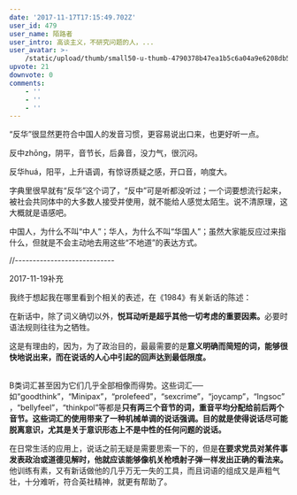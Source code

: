 ```yaml
---
date: '2017-11-17T17:15:49.702Z'
user_id: 479
user_name: 陌路者
user_intro: 高谈主义，不研究问题的人，...
user_avatar: >-
    /static/upload/thumb/small50-u-thumb-4790378b47ea1b5c6a04a9e6208db509aee7f7bcb5d.png
upvote: 21
downvote: 0
comments:
    - ''
    - ''
    - ''
---
```


<div><p>“反华”很显然更符合中国人的发音习惯，更容易说出口来，也更好听一点。</p><p>反中zhōng，阴平，音节长，后鼻音，没力气，很沉闷。</p><p>反华huá，阳平，上升语调，有惊讶质疑之感，开口音，响度大。</p><p>字典里很早就有“反华”这个词了，“反中”可是听都没听过；一个词要想流行起来，被社会共同体中的大多数人接受并使用，就不能给人感觉太陌生。说不清原理，这大概就是语感吧。</p><p>中国人，为什么不叫“中人”；华人，为什么不叫“华国人”；虽然大家能反应过来指什么，但就是不会主动地去用这些“不地道”的表达方式。</p><p>//----------------------------</p><p>2017-11-19补充</p><p>我终于想起我在哪里看到个相关的表述，在《1984》有关新话的陈述：<br></p><p>在新话中，除了词义确切以外，<b>悦耳动听是超乎其他一切考虑的重要因素。</b>必要时语法规则往往为之牺牲。</p><p>这是有理由的，因为，为了政治目的，最最需要的是<b>意义明确而简短的词，能够很快地说出来，而在说话的人心中引起的回声达到最低限度。</b></p><p><b><br></b>B类词汇甚至因为它们几乎全部相像而得势。这些词汇──如“goodthink”，“Minipax”，“prolefeed”，“sexcrime”，“joycamp”，“Ingsoc”，“bellyfeel”，“thinkpol”等都是<b>只有两三个音节的词，重音平均分配给前后两个音节。这些词汇的使用带来了一种机械单调的说话强调。目的就是使得说话尽可能脱离意识，尤其是关于意识形态上不是中性的任何问题的说话。</b></p><p>在日常生活的应用上，说话之前无疑是需要思索一下的，但是<b>在要求党员对某件事发表政治或道德见解时，他就应该能够像机关枪喷射子弹一样发出正确的看法来。</b>他训练有素，又有新话做他的几乎万无一失的工具，而且词语的组成又是声粗气壮，十分难听，符合英社精神，就更有帮助了。</p></div>
